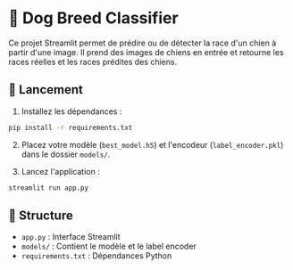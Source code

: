 # 🐶 Dog Breed Classifier

Ce projet Streamlit permet de prédire ou de détecter la race d'un chien à partir d'une image.
Il prend des images de chiens en entrée et retourne les races réelles et les races prédites des chiens.

## 🚀 Lancement

1. Installez les dépendances :
```bash
pip install -r requirements.txt
```

2. Placez votre modèle (`best_model.h5`) et l'encodeur (`label_encoder.pkl`) dans le dossier `models/`.

3. Lancez l'application :
```bash
streamlit run app.py
```

## 📁 Structure

- `app.py` : Interface Streamlit
- `models/` : Contient le modèle et le label encoder
- `requirements.txt` : Dépendances Python
